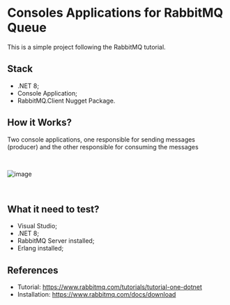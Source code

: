 # Consoles Applications for RabbitMQ Queue
<p>This is a simple project following the RabbitMQ tutorial.</p>

## Stack
* .NET 8;
* Console Application;
* RabbitMQ.Client Nugget Package.

## How it Works?
<p>Two console applications, one responsible for sending messages (producer) and the other responsible for consuming the messages</p>

<br>

![image](https://github.com/user-attachments/assets/5137f5a0-0dc0-408c-9e4d-8bb81e883a75)

<br>

## What it need to test?
* Visual Studio;
* .NET 8;
* RabbitMQ Server installed;
* Erlang installed;

## References
* Tutorial: https://www.rabbitmq.com/tutorials/tutorial-one-dotnet
* Installation: https://www.rabbitmq.com/docs/download

